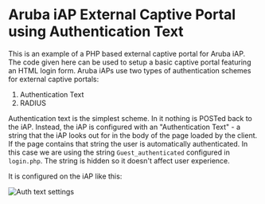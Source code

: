 # Aruba iAP External Captive Portal using Authentication Text

This is an example of a PHP based external captive portal for Aruba iAP. The code given here can be used to setup a basic captive portal featuring an HTML login form. Aruba iAPs use two types of authentication schemes for external captive portals:

1. Authentication Text
2. RADIUS

Authentication text is the simplest scheme. In it nothing is POSTed back to the iAP. Instead, the iAP is configured with an "Authentication Text" - a string that the iAP looks out for in the body of the page loaded by the client. If the page contains that string the user is automatically authenticated. In this case we are using the string `Guest_authenticated` configured in `login.php`. The string is hidden so it doesn't affect user experience.

It is configured on the iAP like this:

![Auth text settings](https://github.com/nasirhafeez/capport/blob/master/Aruba%20iAP/Auth%20Text%20Settings.png)
